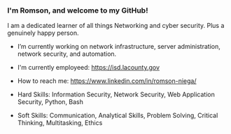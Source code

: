 ### I'm Romson, and welcome to my GitHub!

I am a dedicated learner of all things Networking and cyber security. Plus a genuinely happy person.

- I’m currently working on network infrastructure, server administration, network security, and automation. 
- I'm currently employeed: https://isd.lacounty.gov
- How to reach me: https://www.linkedin.com/in/romson-niega/
  
- Hard Skills: Information Security, Network Security, Web Application Security, Python, Bash
- Soft Skills: Communication, Analytical Skills, Problem Solving, Critical Thinking, Multitasking, Ethics
<!--
**Romson-Niega/romson-niega** is a ✨ _special_ ✨ repository because its `README.md` (this file) appears on your GitHub profile.

Here are some ideas to get you started:

- 🔭 I’m currently working on ...
- 🌱 I’m currently learning ...
- 👯 I’m looking to collaborate on ...
- 🤔 I’m looking for help with ...
- 💬 Ask me about ...
- 📫 How to reach me: ...
- 😄 Pronouns: ...
- ⚡ Fun fact: ...
-->
